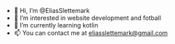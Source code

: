 - 👋 Hi, I’m @EliasSlettemark
- 👀 I’m interested in website development and fotball
- 🌱 I’m currently learning kotlin
- 📫 You can contact me at eliasslettemark@gmail.com

<!---
EliasSlettemark/EliasSlettemark is a ✨ special ✨ repository because its `README.md` (this file) appears on your GitHub profile.
You can click the Preview link to take a look at your changes.
--->
